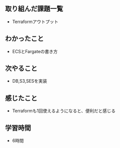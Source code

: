 ## 取り組んだ課題一覧
- Terraformアウトプット

## わかったこと
- ECSとFargateの書き方

## 次やること
- DB,S3,SESを実装

## 感じたこと
- Terraformも1回使えるようになると、便利だと感じる

## 学習時間
- 6時間